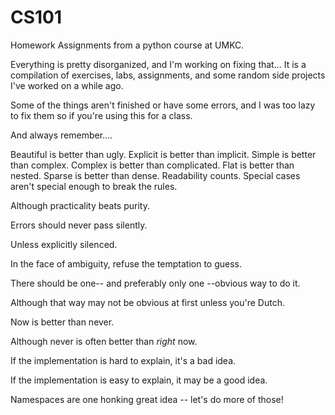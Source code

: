 # CS101
Homework Assignments from a python course at UMKC. 

Everything is pretty disorganized, and I'm working on fixing that...
It is a compilation of exercises, labs, assignments, and some random side projects I've worked on a while ago.

Some of the things aren't finished or have some errors, and I was too lazy to fix them so if you're using this for a class. 

And always remember....

Beautiful is better than ugly.
Explicit is better than implicit.
Simple is better than complex.
Complex is better than complicated.
Flat is better than nested.
Sparse is better than dense.
Readability counts.
Special cases aren't special enough to break the rules.

Although practicality beats purity.

Errors should never pass silently.

Unless explicitly silenced.

In the face of ambiguity, refuse the temptation to guess.

There should be one-- and preferably only one --obvious way to do it.

Although that way may not be obvious at first unless you're Dutch.

Now is better than never.

Although never is often better than *right* now.

If the implementation is hard to explain, it's a bad idea.

If the implementation is easy to explain, it may be a good idea.

Namespaces are one honking great idea -- let's do more of those!
